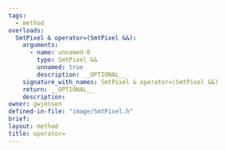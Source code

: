 ```yaml
---
tags:
  - method
overloads:
  SmtPixel & operator=(SmtPixel &&):
    arguments:
      - name: unnamed-0
        type: SmtPixel &&
        unnamed: true
        description: __OPTIONAL__
    signature_with_names: SmtPixel & operator=(SmtPixel &&)
    return: __OPTIONAL__
    description:
owner: gwjensen
defined-in-file: "image/SmtPixel.h"
brief:
layout: method
title: operator=
---
```

